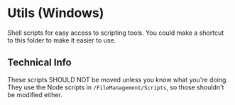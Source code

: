 # Utils (Windows)

Shell scripts for easy access to scripting tools. You could make a shortcut to this folder to make it easier to use.

## Technical Info

These scripts SHOULD NOT be moved unless you know what you're doing. They use the Node scripts in `/FileManagement/Scripts`, so those shouldn't be modified either.

